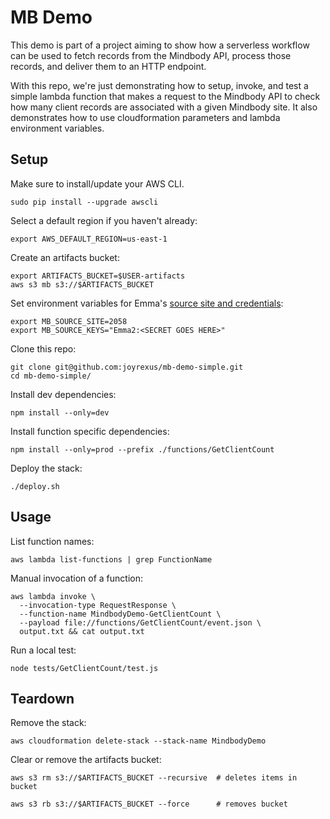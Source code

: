# MB Demo

This demo is part of a project aiming to show how a serverless workflow can be used to fetch records from the Mindbody API, process those records, and deliver them to an HTTP endpoint.

With this repo, we're just demonstrating how to setup, invoke, and test a
simple lambda function that makes a request to the Mindbody API to check how
many client records are associated with a given Mindbody site.  It also
demonstrates how to use cloudformation parameters and lambda environment
variables.


## Setup

Make sure to install/update your AWS CLI.

    sudo pip install --upgrade awscli

Select a default region if you haven't already:

    export AWS_DEFAULT_REGION=us-east-1

Create an artifacts bucket:

    export ARTIFACTS_BUCKET=$USER-artifacts
    aws s3 mb s3://$ARTIFACTS_BUCKET

Set environment variables for Emma's [source site and credentials](https://github.com/emmadev/mindbody-client#usage):

    export MB_SOURCE_SITE=2058
    export MB_SOURCE_KEYS="Emma2:<SECRET GOES HERE>"

Clone this repo:

    git clone git@github.com:joyrexus/mb-demo-simple.git
    cd mb-demo-simple/

Install dev dependencies:

    npm install --only=dev

Install function specific dependencies:

    npm install --only=prod --prefix ./functions/GetClientCount

Deploy the stack:

    ./deploy.sh


## Usage

List function names:

    aws lambda list-functions | grep FunctionName

Manual invocation of a function:

    aws lambda invoke \
      --invocation-type RequestResponse \
      --function-name MindbodyDemo-GetClientCount \
      --payload file://functions/GetClientCount/event.json \
      output.txt && cat output.txt

Run a local test:

    node tests/GetClientCount/test.js


## Teardown

Remove the stack:

    aws cloudformation delete-stack --stack-name MindbodyDemo

Clear or remove the artifacts bucket:

    aws s3 rm s3://$ARTIFACTS_BUCKET --recursive  # deletes items in bucket

    aws s3 rb s3://$ARTIFACTS_BUCKET --force      # removes bucket

